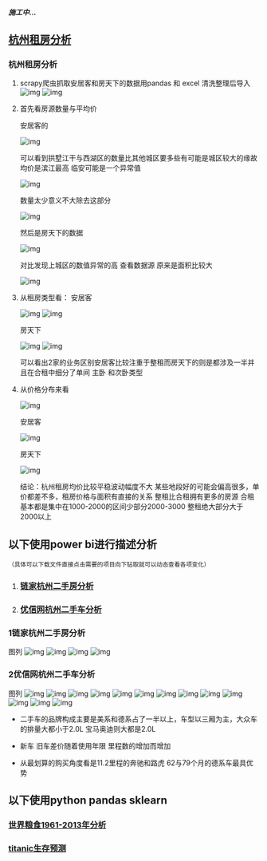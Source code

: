 ##### 施工中...
## [杭州租房分析](#杭州租房分析)
### 杭州租房分析
1. scrapy爬虫抓取安居客和房天下的数据用pandas 和 excel 清洗整理后导入
![img](.//img//fang1.png) 
![img](.//img//fang2.png)

2. 首先看房源数量与平均价

    安居客的

    ![img](.//img//fang3.png)

    可以看到拱墅江干与西湖区的数量比其他城区要多些有可能是城区较大的缘故 均价是滨江最高 临安可能是一个异常值

    ![img](.//img//fang4.png) 

    数量太少意义不大除去这部分

    ![img](.//img//fang5.png) 

    然后是房天下的数据

    ![img](.//img//fang6.png)

    对比发现上城区的数值异常的高
    查看数据源 原来是面积比较大

    ![img](.//img//fang7.png)

3. 从租房类型看：
    安居客

    ![img](.//img//fang8.png)
    ![img](.//img//fang11.png)

    房天下

    ![img](.//img//fang9.png)
    ![img](.//img//fang12.png)

    可以看出2家的业务区别安居客比较注重于整租而房天下的则是都涉及一半并且在合租中细分了单间 主卧 和次卧类型

4. 从价格分布来看

    ![img](.//img//fang10.png)

    安居客

    ![img](.//img//fang13.png)

    房天下

    ![img](.//img//fang14.png)

    结论：杭州租房均价比较平稳波动幅度不大 某些地段好的可能会偏高很多，单价都差不多，租房价格与面积有直接的关系
    整租比合租拥有更多的房源
    合租基本都是集中在1000-2000的区间少部分2000-3000
    整租绝大部分大于2000以上
## 以下使用power bi进行描述分析
    （具体可以下载文件直接点击需要的项目向下钻取就可以动态查看各项变化） 
1. ### [链家杭州二手房分析](#1链家杭州二手房分析)
2. ### [优信网杭州二手车分析](#2优信网杭州二手车分析)
### 1链家杭州二手房分析
图列
![img](./img/h1.png)
![img](./img/h2.png)
![img](./img/h3.png)
![img](./img/h4.png)
### 2优信网杭州二手车分析
图列
![img](.//img//car1.png)
![img](.//img//car2.png)
![img](.//img//car3.png)
![img](.//img//car4.png)
![img](.//img//car5.png)
![img](.//img//car6.png)
![img](.//img//car7.png)
![img](.//img//car8.png)
![img](.//img//car9.png)
![img](.//img//car10.png)
![img](.//img//car11.png)
![img](.//img//car12.png)
![img](.//img//car13.png)
+ 二手车的品牌构成主要是美系和德系占了一半以上，车型以三厢为主，大众车的排量大都小于2.0L 宝马奥迪则大都是2.0L

+ 新车 旧车差价随着使用年限 里程数的增加而增加
+ 从最划算的购买角度看是11.2里程的奔驰和路虎 62与79个月的德系车最具优势

## 以下使用python pandas sklearn

### [世界粮食1961-2013年分析](http://nbviewer.jupyter.org/github/Se9t/datasci/blob/master/datasci/fao_aly.ipynb)
### [titanic生存预测](http://nbviewer.jupyter.org/github/Se9t/datasci/blob/master/datasci/titanic_pre.ipynb)